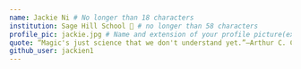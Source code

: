 ```yaml
---
name: Jackie Ni # No longer than 18 characters
institution: Sage Hill School 🚩 # no longer than 58 characters
profile_pic: jackie.jpg # Name and extension of your profile picture(ex. mona.png)
quote: “Magic's just science that we don't understand yet.”—Arthur C. Clarke # no longer than 100 characters
github_user: jackien1
---
```

